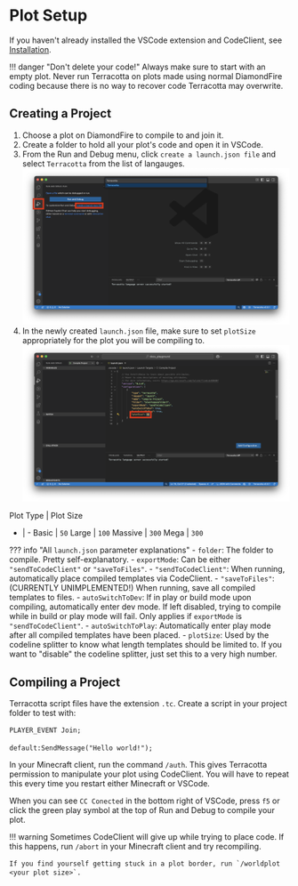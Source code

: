 # Plot Setup

If you haven't already installed the VSCode extension and CodeClient, see [Installation](installation_guide.md).

!!! danger "Don't delete your code!"
    Always make sure to start with an empty plot. Never run Terracotta on plots made using normal DiamondFire coding because there is no way to recover code Terracotta may overwrite.

## Creating a Project
1. Choose a plot on DiamondFire to compile to and join it.
2. Create a folder to hold all your plot's code and open it in VSCode. 
3. From the Run and Debug menu, click `create a launch.json file` and select `Terracotta` from the list of langauges. 
![Create a launch.json file](../assets/create_a_launch_json.png)
4. In the newly created `launch.json` file, make sure to set `plotSize` appropriately for the plot you will be compiling to.
![Fill out plot size](../assets/plot_size_launch_json.png)

Plot Type | Plot Size
- | -
Basic | `50`
Large | `100`
Massive | `300`
Mega | `300`

??? info "All `launch.json` parameter explanations"
    - `folder`: The folder to compile. Pretty self-explanatory.
    - `exportMode`: Can be either `"sendToCodeClient"` or `"saveToFiles"`.
        - `"sendToCodeClient"`: When running, automatically place compiled templates via CodeClient.
        - `"saveToFiles"`: (CURRENTLY UNIMPLEMENTED!) When running, save all compiled templates to files.
    - `autoSwitchToDev`: If in play or build mode upon compiling, automatically enter dev mode. If left disabled, trying to compile while in build or play mode will fail. Only applies if `exportMode` is `"sendToCodeClient"`.
    - `autoSwitchToPlay`: Automatically enter play mode after all compiled templates have been placed.
    - `plotSize`: Used by the codeline splitter to know what length templates should be limited to. If you want to "disable" the codeline splitter, just set this to a very high number.

## Compiling a Project
Terracotta script files have the extension `.tc`. Create a script in your project folder to test with:

``` tc title="test.tc"
PLAYER_EVENT Join;

default:SendMessage("Hello world!");
```

In your Minecraft client, run the command `/auth`. This gives Terracotta permission to manipulate your plot using CodeClient. You will have to repeat this every time you restart either Minecraft or VSCode.

When you can see `CC Conected` in the bottom right of VSCode, press `f5` or click the green play symbol at the top of Run and Debug to compile your plot.

!!! warning
    Sometimes CodeClient will give up while trying to place code. If this happens, run `/abort` in your Minecraft client and try recompiling.

    If you find yourself getting stuck in a plot border, run `/worldplot <your plot size>`.

